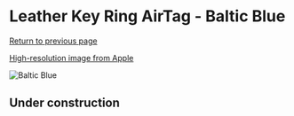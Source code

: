 # Leather Key Ring AirTag - Baltic Blue

[Return to previous page](/airtag)

[High-resolution image from Apple](https://store.storeimages.cdn-apple.com/8756/as-images.apple.com/is/MM043?wid=4500&hei=4500&fmt=png)

<div style="width: 500px"><img src="/everyphone/MM043.png" alt="Baltic Blue"></div>

## Under construction
